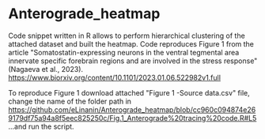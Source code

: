 # Anterograde_heatmap
Code snippet written in R allows to perform hierarchical clustering of the attached dataset and built the heatmap.
Code reproduces Figure 1 from the article "Somatostatin-expressing neurons in the ventral tegmental area innervate specific forebrain regions and are involved in the stress response" (Nagaeva et al., 2023). https://www.biorxiv.org/content/10.1101/2023.01.06.522982v1.full

To reproduce Figure 1 download attached "Figure 1 -Source data.csv" file, change the name of the folder path in 
https://github.com/eLinanin/Anterograde_heatmap/blob/cc960c094874e269179df75a94a8f5eec825250c/Fig.1_Anterograde%20tracing%20code.R#L5
...and run the script.
